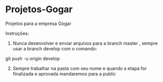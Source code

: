 # Projetos-Gogar
Projetos para a empresa Gogar

Instruções:

1) Nunca desenvolver e enviar arquivos para a branch master , sempre usar a branch develop com o comando:

git push -u origin develop

2) Sempre trabalhar na pasta com seu nome e quando a etapa for finalizada e aprovada mandaremos para a public
